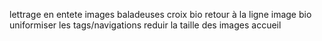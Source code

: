 lettrage en entete
images baladeuses
croix bio
retour à la ligne image bio
uniformiser les tags/navigations
reduir la taille des images accueil

